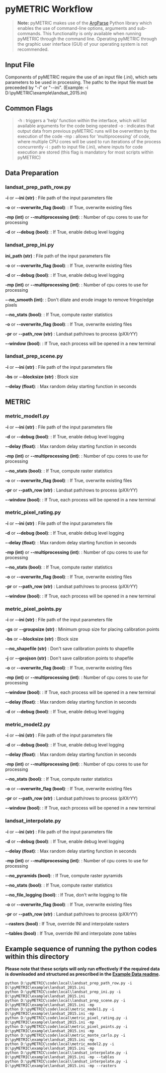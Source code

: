 pyMETRIC Workflow
===================

>**Note:** 
>pyMETRIC makes use of the [ArgParse](https://docs.python.org/2/library/argparse.html) Python library which enables the use of command-line options, arguments and sub-commands.  This functionality is only available when running pyMETRIC through the command line.  Operating pyMETRIC through the graphic user interface (GUI) of your operating system is not recommended.

Input File
-------------
Components of pyMETRIC require the use of an input file (.ini), which sets parameters to be used in processing.  The pathc to the input file must be preceeded by "-i" or "--ini".  (Example: -i D:\pyMETRIC\example\landsat_2015.ini)

 
Common Flags
-------------
> -h : triggers a 'help' function within the interface, which will list available arguments for the code being operated 
> -o : indicates that output data from previous pyMETRIC runs will be overwritten by the execution of the code
> -mp : allows for 'multiprocessing' of code, where multiple CPU cores will be used to run iterations of the process concurrently
> -i : path to input file (.ini), where inputs for code execution are stored (this flag is mandatory for most scripts within pyMETRIC)


Data Preparation
-------------
### landsat_prep_path_row.py
**-i** or **-\-ini (str)**
:   File path of the input parameters file

**-o** or **-\-overwrite_flag (bool)**: 
:   If True, overwrite existing files

**-mp (int)** or **-\-multiprocessing (int)**: 
:   Number of cpu cores to use for processing

**-d** or **-\-debug (bool)**:
:   If True, enable debug level logging

### landsat_prep_ini.py
**ini_path (str)**
:   File path of the input parameters file

**-o** or **-\-overwrite_flag (bool)**: 
:   If True, overwrite existing files

**-d** or **-\-debug (bool)**:
:   If True, enable debug level logging

**-mp (int)** or **-\-multiprocessing (int)**: 
:   Number of cpu cores to use for processing

**-\-no_smooth (int)**: 
:   Don't dilate and erode image to remove fringe/edge pixels

**-\-no_stats (bool)**: 
:   If True, compute raster statistics

**-o** or **-\-overwrite_flag (bool)**: 
:   If True, overwrite existing files

**-pr** or **-\-path_row (str)**
:   Landsat path/rows to process (pXXrYY)

**-\-window (bool)**: 
:   If True, each process will be opened in a new terminal

### landsat_prep_scene.py
**-i** or **-\-ini (str)**
:   File path of the input parameters file

**-bs** or **-\-blocksize (str)**
:   Block size

**-\-delay (float)**: 
:   Max random delay starting function in seconds


METRIC
-------------
### metric_model1.py
**-i** or **-\-ini (str)**
:   File path of the input parameters file

**-d** or **-\-debug (bool)**:
:   If True, enable debug level logging

**-\-delay (float)**: 
:   Max random delay starting function in seconds

**-mp (int)** or **-\-multiprocessing (int)**: 
:   Number of cpu cores to use for processing

**-\-no_stats (bool)**: 
:   If True, compute raster statistics

**-o** or **-\-overwrite_flag (bool)**: 
:   If True, overwrite existing files

**-pr** or **-\-path_row (str)**
:   Landsat path/rows to process (pXXrYY)

**-\-window (bool)**: 
:   If True, each process will be opened in a new terminal

### metric_pixel_rating.py
**-i** or **-\-ini (str)**
:   File path of the input parameters file

**-d** or **-\-debug (bool)**:
:   If True, enable debug level logging

**-\-delay (float)**: 
:   Max random delay starting function in seconds

**-mp (int)** or **-\-multiprocessing (int)**: 
:   Number of cpu cores to use for processing

**-\-no_stats (bool)**: 
:   If True, compute raster statistics

**-o** or **-\-overwrite_flag (bool)**: 
:   If True, overwrite existing files

**-pr** or **-\-path_row (str)**
:   Landsat path/rows to process (pXXrYY)

**-\-window (bool)**: 
:   If True, each process will be opened in a new terminal

### metric_pixel_points.py
**-i** or **-\-ini (str)**
:   File path of the input parameters file

**-gs** or **-\-groupsize (str)**
:   Minimum group size for placing calibration points

**-bs** or **-\-blocksize (str)**
:   Block size

**-\-no_shapefile (str)**
:   Don't save calibration points to shapefile

**-j** or **-\-geojson (str)**
:   Don't save calibration points to shapefile

**-o** or **-\-overwrite_flag (bool)**: 
:   If True, overwrite existing files

**-mp (int)** or **-\-multiprocessing (int)**: 
:   Number of cpu cores to use for processing

**-\-window (bool)**: 
:   If True, each process will be opened in a new terminal

**-\-delay (float)**: 
:   Max random delay starting function in seconds

**-d** or **-\-debug (bool)**:
:   If True, enable debug level logging

### metric_model2.py
**-i** or **-\-ini (str)**
:   File path of the input parameters file

**-d** or **-\-debug (bool)**:
:   If True, enable debug level logging

**-\-delay (float)**: 
:   Max random delay starting function in seconds

**-mp (int)** or **-\-multiprocessing (int)**: 
:   Number of cpu cores to use for processing

**-\-no_stats (bool)**: 
:   If True, compute raster statistics

**-o** or **-\-overwrite_flag (bool)**: 
:   If True, overwrite existing files

**-pr** or **-\-path_row (str)**
:   Landsat path/rows to process (pXXrYY)

**-\-window (bool)**: 
:   If True, each process will be opened in a new terminal

### landsat_interpolate.py
**-i** or **-\-ini (str)**
:   File path of the input parameters file

**-d** or **-\-debug (bool)**:
:   If True, enable debug level logging

**-\-delay (float)**: 
:   Max random delay starting function in seconds

**-mp (int)** or **-\-multiprocessing (int)**: 
:   Number of cpu cores to use for processing

**-\-no_pyramids (bool)**: 
:   If True, compute raster pyramids

**-\-no_stats (bool)**: 
:   If True, compute raster statistics

**-\-no_file_logging (bool)**: 
:   If True, don't write logging to file

**-o** or **-\-overwrite_flag (bool)**: 
:   If True, overwrite existing files

**-pr** or **-\-path_row (str)**
:   Landsat path/rows to process (pXXrYY)

**-\-rasters (bool)**
:   If True, override INI and interpolate rasters

**-\-tables (bool)**
:   If True, override INI and interpolate zone tables

## Example sequence of running the python codes within this directory
__Please note that these scripts will only run effectively if the required data is downloaded and structured as prescribed in the [Example Data readme](../../docs/EXAMPLE_DATA.md).__
```
python D:\pyMETRIC\code\local\landsat_prep_path_row.py -i D:\pyMETRIC\example\landsat_2015.ini
python D:\pyMETRIC\code\local\landsat_prep_ini.py -i D:\pyMETRIC\example\landsat_2015.ini
python D:\pyMETRIC\code\local\landsat_prep_scene.py -i D:\pyMETRIC\example\landsat_2015.ini -mp
python D:\pyMETRIC\code\local\metric_model1.py -i D:\pyMETRIC\example\landsat_2015.ini -mp
python D:\pyMETRIC\code\local\metric_pixel_rating.py -i D:\pyMETRIC\example\landsat_2015.ini -mp
python D:\pyMETRIC\code\local\metric_pixel_points.py -i D:\pyMETRIC\example\landsat_2015.ini -mp
python D:\pyMETRIC\code\local\metric_monte_carlo.py -i D:\pyMETRIC\example\landsat_2015.ini -mp
python D:\pyMETRIC\code\local\metric_model2.py -i D:\pyMETRIC\example\landsat_2015.ini -mp
python D:\pyMETRIC\code\local\landsat_interpolate.py -i D:\pyMETRIC\example\landsat_2015.ini -mp --tables
python D:\pyMETRIC\code\local\landsat_interpolate.py -i D:\pyMETRIC\example\landsat_2015.ini -mp --rasters
```
